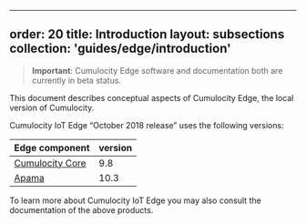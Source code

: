 
---
order: 20
title: Introduction
layout: subsections
collection: 'guides/edge/introduction'
---

>**Important**: Cumulocity Edge software and documentation both are currently in beta status.

This document describes conceptual aspects of Cumulocity Edge, the local version of Cumulocity.

Cumulocity IoT Edge “October 2018 release” uses the following versions:

|Edge component|version|
|:---|:---|
|[Cumulocity Core](/guides/concepts)|9.8|
|[Apama](/guides/apama)|10.3|

To learn more about Cumulocity IoT Edge you may also consult the documentation of the above products.